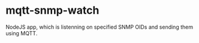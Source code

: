 # mqtt-snmp-watch
NodeJS app, which is listenning on specified SNMP OIDs and sending them using MQTT.
